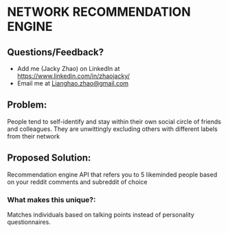 # NETWORK RECOMMENDATION ENGINE

## Questions/Feedback?
* Add me (Jacky Zhao) on LinkedIn at https://www.linkedin.com/in/zhaojacky/
* Email me at Lianghao.zhao@gmail.com

## Problem: 
People tend to self-identify and stay within their own social circle of friends and colleagues. They are unwittingly excluding others with different labels from their network

## Proposed Solution: 
Recommendation engine API that refers you to 5 likeminded people based on your reddit comments and subreddit of choice

### What makes this unique?:
Matches individuals based on talking points instead of personality questionnaires.
